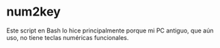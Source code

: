 # num2key
Este script en Bash lo hice principalmente porque mi PC antiguo, que aún uso, no tiene teclas numéricas funcionales.
